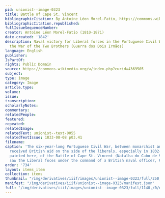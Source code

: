 ```yaml
---
pid: unionist--image-0323
title: Battle of Cape St. Vincent
bibliographicCitation: By Antoine Léon Morel-Fatio, https://commons.wikimedia.org/w/index.php?curid=4369505
bibliographicCitation.republished: 
fullIssueSequenceNumber: 
creator: Antoine Léon Morel-Fatio (1810-1871)
date.created: '1842'
description: Naval victory for Liberal forces in the Portuguese Civil War, known as
  the War of the Two Brothers (Guerra dos Dois Irmãos)
language: English
publisher: 
IsPartOf: 
rights: Public Domain
source: https://commons.wikimedia.org/w/index.php?curid=4369505
subject: 
type: image
category: Image
article.type: 
volume: 
issue: 
transcription: 
scholarlyNotes: 
commentary: 
relatedPeople: 
featured: 
repeated: 
relatedImage: 
relatedText: unionist--text-0055
relatedTextIssue: 1833-08-08 p03.41
filename: 
caption: 'The six-year-long Portuguese Civil War, between monarchist and liberal factions,
  received British aid on the side of the liberals, especially in 1832-33. The scene
  painted here, of the Battle of Cape St. Vincent (Natalha do Cabo de São Vicente),
  saw the Liberal foces under the command of a British naval officer, Charles Napier. '
order: '734'
layout: items_item
collection: items
thumbnail: "/img/derivatives/iiif/images/unionist--image-0323/full/250,/0/default.jpg"
manifest: "/img/derivatives/iiif/unionist--image-0323/manifest.json"
full: "/img/derivatives/iiif/images/unionist--image-0323/full/1140,/0/default.jpg"
---
```

